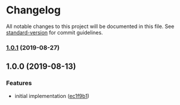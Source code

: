 # Changelog

All notable changes to this project will be documented in this file. See [standard-version](https://github.com/conventional-changelog/standard-version) for commit guidelines.

### [1.0.1](https://github.com/moxystudio/next-env/compare/v1.0.0...v1.0.1) (2019-08-27)

## 1.0.0 (2019-08-13)


### Features

* initial implementation ([ec1f9b1](https://github.com/moxystudio/next-env/commit/ec1f9b1))

